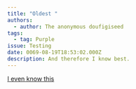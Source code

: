 ```yaml
---
title: "Oldest "
authors:
  - author: The anonymous doufigiseed
tags:
  - tag: Purple
issue: Testing
date: 0069-08-19T18:53:02.000Z
description: And therefore I know best.
---
```

[I even know this](https://www.youtube.com/watch?v=dQw4w9WgXcQ)